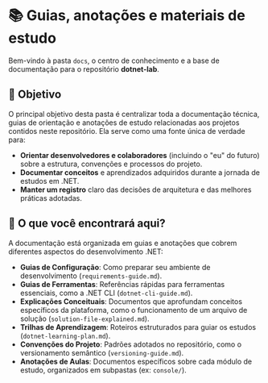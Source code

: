 # 📚 Guias, anotações e materiais de estudo

Bem-vindo à pasta `docs`, o centro de conhecimento e a base de documentação para o repositório **dotnet-lab**.

## 🎯 Objetivo

O principal objetivo desta pasta é centralizar toda a documentação técnica, guias de orientação e anotações de estudo relacionadas aos projetos contidos neste repositório. Ela serve como uma fonte única de verdade para:

- **Orientar desenvolvedores e colaboradores** (incluindo o "eu" do futuro) sobre a estrutura, convenções e processos do projeto.
- **Documentar conceitos** e aprendizados adquiridos durante a jornada de estudos em .NET.
- **Manter um registro** claro das decisões de arquitetura e das melhores práticas adotadas.

## 📂 O que você encontrará aqui?

A documentação está organizada em guias e anotações que cobrem diferentes aspectos do desenvolvimento .NET:

- **Guias de Configuração**: Como preparar seu ambiente de desenvolvimento (`requirements-guide.md`).
- **Guias de Ferramentas**: Referências rápidas para ferramentas essenciais, como a .NET CLI (`dotnet-cli-guide.md`).
- **Explicações Conceituais**: Documentos que aprofundam conceitos específicos da plataforma, como o funcionamento de um arquivo de solução (`solution-file-explained.md`).
- **Trilhas de Aprendizagem**: Roteiros estruturados para guiar os estudos (`dotnet-learning-plan.md`).
- **Convenções do Projeto**: Padrões adotados no repositório, como o versionamento semântico (`versioning-guide.md`).
- **Anotações de Aulas**: Documentos específicos sobre cada módulo de estudo, organizados em subpastas (ex: `console/`).
